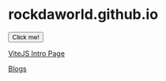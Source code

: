 # rockdaworld.github.io


<html>
<p>
<button type="button">Click me!</button>

<a href="https://vitejs.dev/guide/why.html">ViteJS Intro Page</a>

<a href="Blogs.htm">Blogs</a>
</p>



</html> 
